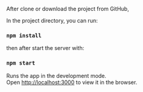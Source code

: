 
After clone or download the project from GitHub,

In the project directory, you can run:

### `npm install`

then after start the server with: 

### `npm start`

Runs the app in the development mode.<br>
Open [http://localhost:3000](http://localhost:3000) to view it in the browser.




